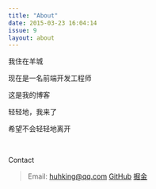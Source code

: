 ```yaml
---
title: "About"
date: 2015-03-23 16:04:14
issue: 9
layout: about
---
```


我住在羊城

现在是一名前端开发工程师

这是我的博客

轻轻地，我来了

希望不会轻轻地离开

<br>

Contact
> Email: huhking@qq.com
> [GitHub](https://github.com/hhking)
> [掘金](https://juejin.im/user/5712e9f6128fe1006cf35b3f)